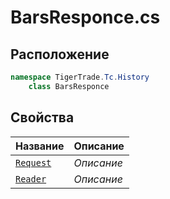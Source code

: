 
# BarsResponce.cs
## Расположение
```csharp
namespace TigerTrade.Tc.History  
    class BarsResponce
```

## Свойства
| Название | Описание |
| --- | --- |
| [`Request`](./Свойства/Request.md) | *Описание* |
| [`Reader`](./Свойства/Reader.md) | *Описание* |
